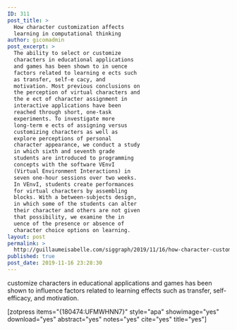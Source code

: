 ```yaml
---
ID: 311
post_title: >
  How character customization affects
  learning in computational thinking
author: gicomadmin
post_excerpt: >
  The ability to select or customize
  characters in educational applications
  and games has been shown to in uence
  factors related to learning e ects such
  as transfer, self-e cacy, and
  motivation. Most previous conclusions on
  the perception of virtual characters and
  the e ect of character assignment in
  interactive applications have been
  reached through short, one-task
  experiments. To investigate more
  long-term e ects of assigning versus
  customizing characters as well as
  explore perceptions of personal
  character appearance, we conduct a study
  in which sixth and seventh grade
  students are introduced to programming
  concepts with the software VEnvI
  (Virtual Environment Interactions) in
  seven one-hour sessions over two weeks.
  In VEnvI, students create performances
  for virtual characters by assembling
  blocks. With a between-subjects design,
  in which some of the students can alter
  their character and others are not given
  that possibility, we examine the in
  uence of the presence or absence of
  character choice options on learning.
layout: post
permalink: >
  http://guillaumeisabelle.com/siggraph/2019/11/16/how-character-customization-affects-learning-in-computational-thinking/
published: true
post_date: 2019-11-16 23:28:30
---
```

<!-- wp:paragraph -->

customize characters in educational applications and games has been shown to influence factors related to learning effects such as transfer, self-efficacy, and motivation. 

<!-- /wp:paragraph -->

<!-- wp:shortcode --> [zotpress items="{180474:UFMWHNN7}" style="apa" showimage="yes" download="yes" abstract="yes" notes="yes" cite="yes" title="yes"] 

<!-- /wp:shortcode -->